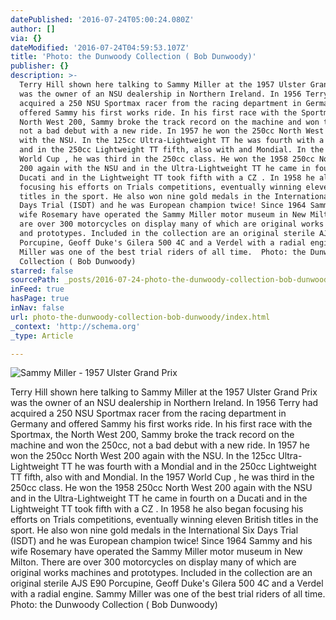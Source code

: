 ```yaml
---
datePublished: '2016-07-24T05:00:24.080Z'
author: []
via: {}
dateModified: '2016-07-24T04:59:53.107Z'
title: 'Photo: the Dunwoody Collection ( Bob Dunwoody)'
publisher: {}
description: >-
  Terry Hill shown here talking to Sammy Miller at the 1957 Ulster Grand Prix
  was the owner of an NSU dealership in Northern Ireland. In 1956 Terry had
  acquired a 250 NSU Sportmax racer from the racing department in Germany and
  offered Sammy his first works ride. In his first race with the Sportmax, the
  North West 200, Sammy broke the track record on the machine and won the 250cc,
  not a bad debut with a new ride. In 1957 he won the 250cc North West 200 again
  with the NSU. In the 125cc Ultra-Lightweight TT he was fourth with a Mondial
  and in the 250cc Lightweight TT fifth, also with and Mondial. In the 1957
  World Cup , he was third in the 250cc class. He won the 1958 250cc North West
  200 again with the NSU and in the Ultra-Lightweight TT he came in fourth on a
  Ducati and in the Lightweight TT took fifth with a CZ . In 1958 he also began
  focusing his efforts on Trials competitions, eventually winning eleven British
  titles in the sport. He also won nine gold medals in the International Six
  Days Trial (ISDT) and he was European champion twice! Since 1964 Sammy and his
  wife Rosemary have operated the Sammy Miller motor museum in New Milton. There
  are over 300 motorcycles on display many of which are original works machines
  and prototypes. Included in the collection are an original sterile AJS E90
  Porcupine, Geoff Duke's Gilera 500 4C and a Verdel with a radial engine. Sammy
  Miller was one of the best trial riders of all time.  Photo: the Dunwoody
  Collection ( Bob Dunwoody)
starred: false
sourcePath: _posts/2016-07-24-photo-the-dunwoody-collection-bob-dunwoody.md
inFeed: true
hasPage: true
inNav: false
url: photo-the-dunwoody-collection-bob-dunwoody/index.html
_context: 'http://schema.org'
_type: Article

---
```

![Sammy Miller - 1957 Ulster Grand Prix](https://the-grid-user-content.s3-us-west-2.amazonaws.com/cbaaa7c1-7145-4e45-803b-6b1ee6c3d605.jpg)

Terry Hill shown here talking to Sammy Miller at the 1957 Ulster Grand Prix was the owner of an NSU dealership in Northern Ireland. In 1956 Terry had acquired a 250 NSU Sportmax racer from the racing department in Germany and offered Sammy his first works ride. In his first race with the Sportmax, the North West 200, Sammy broke the track record on the machine and won the 250cc, not a bad debut with a new ride. In 1957 he won the 250cc North West 200 again with the NSU. In the 125cc Ultra-Lightweight TT he was fourth with a Mondial and in the 250cc Lightweight TT fifth, also with and Mondial. In the 1957 World Cup , he was third in the 250cc class. He won the 1958 250cc North West 200 again with the NSU and in the Ultra-Lightweight TT he came in fourth on a Ducati and in the Lightweight TT took fifth with a CZ . In 1958 he also began focusing his efforts on Trials competitions, eventually winning eleven British titles in the sport. He also won nine gold medals in the International Six Days Trial (ISDT) and he was European champion twice! Since 1964 Sammy and his wife Rosemary have operated the Sammy Miller motor museum in New Milton. There are over 300 motorcycles on display many of which are original works machines and prototypes. Included in the collection are an original sterile AJS E90 Porcupine, Geoff Duke's Gilera 500 4C and a Verdel with a radial engine. Sammy Miller was one of the best trial riders of all time.  
Photo: the Dunwoody Collection ( Bob Dunwoody)